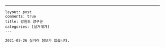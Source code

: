 ---
    layout: post
    comments: true
    title: 강원도 양구군
    categories: [실거래가]
    ---

    2021-05-26 실거래 정보가 없습니다.

    